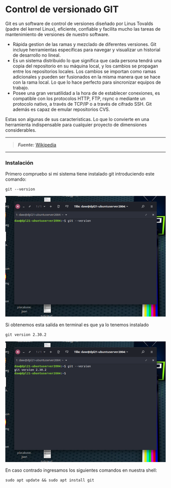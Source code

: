 # Control de versionado GIT

Git es un software de control de versiones diseñado por Linus Tovalds (padre del kernel Linux), eficiente, confiable y facilita mucho las tareas de mantenimiento de versiones de nuestro software.

- Rápida gestion de las ramas y mezclado de diferentes versiones. Git incluye herramientas específicas para navegar y visualizar un historial de desarrollo no lineal.
- Es un sistema distribuido lo que significa que cada persona tendrá una copia del repositorio en su máquina local, y los cambios se propagan entre los repositorios locales. Los cambios se importan como ramas adicionales y pueden ser fusionados en la misma manera que se hace con la rama local. Lo que lo hace perfecto para sincronizar equipos de trabajo.
- Posee una gran versatilidad a la hora de de establecer conexiones, es compatible con los protocolos HTTP, FTP, rsync o mediante un protocolo nativo, a través de TCP/IP o a través de cifrado SSH. Git además es capaz de emular repositorios CVS.

Estas son algunas de sus caracteristicas. Lo que lo convierte en una herramienta indispensable para cualquier proyecto de dimensiones considerables.

---
> **_Fuente:_** [Wikipedia](https://es.wikipedia.org/wiki/Git)
---

### Instalación

Primero compruebo si mi sistema tiene instalado git introduciendo este comando:

```shell:
git --version
```
![imagen 1.1](img/1.1.png "img 1.1")

Si obtenemos esta salida en terminal es que ya lo tenemos instalado

    git version 2.30.2

![imagen 1.2](img/1.2.png "img 1.2")

En caso contrado ingresamos los siguientes comandos en nuestra shell:

```
sudo apt update && sudo apt install git
```

